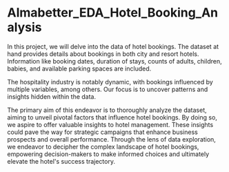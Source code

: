# Almabetter_EDA_Hotel_Booking_Analysis


In this project, we will delve into the data of hotel bookings. The dataset at hand provides details about bookings in both city and resort hotels. Information like booking dates, duration of stays, counts of adults, children, babies, and available parking spaces are included.

The hospitality industry is notably dynamic, with bookings influenced by multiple variables, among others. Our focus is to uncover patterns and insights hidden within the data.

The primary aim of this endeavor is to thoroughly analyze the dataset, aiming to unveil pivotal factors that influence hotel bookings. By doing so, we aspire to offer valuable insights to hotel management. These insights could pave the way for strategic campaigns that enhance business prospects and overall performance. Through the lens of data exploration, we endeavor to decipher the complex landscape of hotel bookings, empowering decision-makers to make informed choices and ultimately elevate the hotel's success trajectory.
